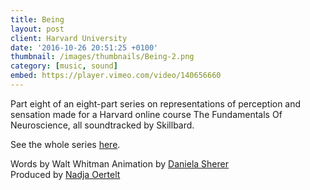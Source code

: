 ```yaml
---
title: Being
layout: post
client: Harvard University
date: '2016-10-26 20:51:25 +0100'
thumbnail: /images/thumbnails/Being-2.png
category: [music, sound]
embed: https://player.vimeo.com/video/140656660
---
```


Part eight of an eight-part series on representations of perception and sensation made for a Harvard online course The Fundamentals Of Neuroscience, all soundtracked by Skillbard.

See the whole series [here](https://vimeo.com/channels/972301).

Words by Walt Whitman
Animation by [Daniela Sherer](http://www.danielasherer.com/)  
Produced by [Nadja Oertelt](http://nadjaoertelt.com/)
